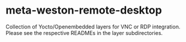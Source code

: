 # meta-weston-remote-desktop

Collection of Yocto/Openembedded layers for VNC or RDP integration. Please see the respective READMEs in the layer subdirectories.
